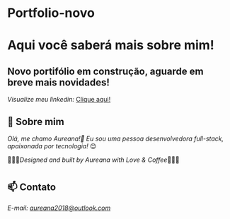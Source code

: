 # Portfolio-novo
#

# Aqui você  saberá mais sobre mim!

## Novo portifólio em construção, aguarde em breve mais novidades!

*Visualize meu linkedin:* [Clique aqui!]( https://www.linkedin.com/in/aureana-santos-a7091b21b)


## 🚀 Sobre mim
 *Olá, me chamo Aureana!👋 Eu sou uma pessoa desenvolvedora full-stack, apaixonada por tecnologia!* 😊

 💖💖💖*Designed and built by Aureana with Love & Coffee*💖💖💖
#
#
## 📫 Contato

*E-mail: aureana2018@outlook.com*
